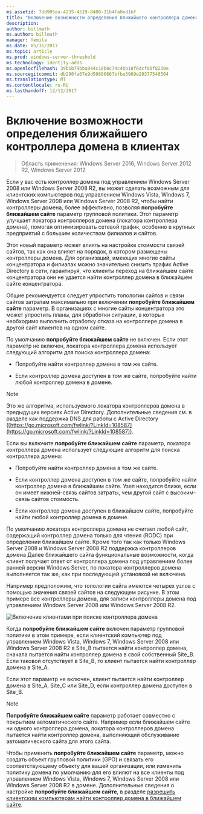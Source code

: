 ```yaml
---
ms.assetid: 7dd905ea-4235-4519-8400-31b4fa0ed1bf
title: "Включение возможности определения ближайшего контроллера домена в клиентах"
description: 
author: billmath
ms.author: billmath
manager: femila
ms.date: 05/31/2017
ms.topic: article
ms.prod: windows-server-threshold
ms.technology: identity-adds
ms.openlocfilehash: 39b1b79bba944c10b0c74c4bb18f6dcf80f8230e
ms.sourcegitcommit: db290fa07e9d50686667bfba3969e20377548504
ms.translationtype: MT
ms.contentlocale: ru-RU
ms.lasthandoff: 12/12/2017
---
```

# <a name="enabling-clients-to-locate-the-next-closest-domain-controller"></a>Включение возможности определения ближайшего контроллера домена в клиентах

>Область применения: Windows Server 2016, Windows Server 2012 R2, Windows Server 2012

Если у вас есть контроллер домена под управлением Windows Server 2008 или Windows Server 2008 R2, вы может сделать возможным для клиентских компьютеров под управлением Windows Vista, Windows 7, Windows Server 2008 или Windows Server 2008 R2, чтобы найти контроллеры домена, более эффективно, позволяя **попробуйте ближайшем сайте** параметр групповой политики. Этот параметр улучшает локатора контроллеров домена (локатора контроллера домена), помогая оптимизировать сетевой трафик, особенно в крупных предприятий с большим количеством филиалов и сайтов.  
  
Этот новый параметр может влиять на настройке стоимости связей сайтов, так как она влияет на порядок, в котором размещены контроллеры домена. Для организаций, имеющих многие сайты концентратора и филиалах можно значительно снизить трафик Active Directory в сети, гарантируя, что клиенты переход на ближайшем сайте концентратора они не удается найти контроллер домена в ближайшем сайте концентратора.  
  
Общие рекомендуется следует упростить топологии сайтов и связи сайтов затратам максимально при включении **попробуйте ближайшем сайте** параметр. В организациях с многие сайты концентратора это может упростить планы, для обработки ситуации, в которых необходимо выполнить отработку отказа на контроллере домена в другой сайт клиентов на одном сайте.  
  
По умолчанию **попробуйте ближайшем сайте** не включен. Если этот параметр не включен, локатора контроллера домена использует следующий алгоритм для поиска контроллера домена:  
  
-   Попробуйте найти контроллер домена в том же сайте.  
  
-   Если контроллер домена доступен в том же сайте, попробуйте найти любой контроллер домена в домене.  
  
> [!NOTE]  
> Это же алгоритма, используемого локатора контроллеров домена в предыдущих версиях Active Directory. Дополнительные сведения см. в разделе как поддержка DNS для работы с Active Directory ([https://go.microsoft.com/fwlink/?LinkId=108587](https://go.microsoft.com/fwlink/?LinkId=108587)).  
  
Если вы включите **попробуйте ближайшем сайте** параметр, локатора контроллера домена использует следующие алгоритм для поиска контроллера домена:  
  
-   Попробуйте найти контроллер домена в том же сайте.  
  
-   Если контроллер домена доступен в том же сайте, попробуйте найти контроллер домена в ближайшем сайте. Узел находится ближе, если он имеет нижней-связь сайтов затраты, чем другой сайт с высоким-связь сайтов стоимость.  
  
-   Если контроллер домена доступен в ближайшем сайте, попробуйте найти любой контроллер домена в домене.  
  
По умолчанию локатора контроллера домена не считает любой сайт, содержащий контроллер домена только для чтения (RODC) при определении ближайшем сайте. Кроме того так как только Windows Server 2008 и Windows Server 2008 R2 поддержка контроллеров домена Далее ближайшего сайта функциональные возможности, когда клиент получает ответ от контроллера домена под управлением более ранней версии Windows Server, по локатора контроллеров домена выполняется так же, как при последующей установкой не включена.  
  
Например предположим, что топологии сайта имеются четырех узлов с помощью значения связей сайтов на следующем рисунке. В этом примере все контроллеры домена, для записи контроллеры домена под управлением Windows Server 2008 или Windows Server 2008 R2.  
  
![Включение клиентами при поиске контроллера домена](media/Enabling-Clients-to-Locate-the-Next-Closest-Domain-Controller/beff4087-fb2a-463b-96ac-d440a9e29b75.gif)  
  
Когда **попробуйте ближайшем сайте** включен параметр групповой политики в этом примере, если клиентский компьютер под управлением Windows Vista, Windows 7, Windows Server 2008 или Windows Server 2008 R2 в Site_B пытается найти контроллер домена, сначала пытается найти контроллер домена в свой собственный Site_B. Если таковой отсутствует в Site_B, то клиент пытается найти контроллер домена в Site_A.  
  
Если этот параметр не включен, клиент пытается найти контроллер домена в Site_A, Site_C или Site_D, если контроллер домена доступен в Site_B.  
  
> [!NOTE]  
> **Попробуйте ближайшем сайте** параметр работает совместно с покрытием автоматического сайта. Например если ближайшем сайте ни одного контроллера домена, локатора контроллеров домена пытается найти контроллер домена, выполняющий обслуживание автоматического сайта для этого сайта.  
  
Чтобы применить **попробуйте ближайшем сайте** параметр, можно создать объект групповой политики (GPO) и связать его соответствующему объекту для вашей организации, или изменить политику домена по умолчанию для его влияют на все клиенты под управлением Windows Vista, Windows 7, Windows Server 2008 или Windows Server 2008 R2 в домене. Дополнительные сведения о настройке **попробуйте ближайшем сайте**, в разделе [разрешить клиентским компьютерам найти контроллер домена в ближайшем сайте](https://technet.microsoft.com/library/cc772592.aspx).  
  



